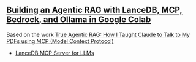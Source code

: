 ## [Building an Agentic RAG with LanceDB, MCP, Bedrock, and Ollama in Google Colab]()

Based on the work [True Agentic RAG: How I Taught Claude to Talk to My PDFs using MCP (Model Context Protocol)](https://medium.com/@adkomyagin/true-agentic-rag-how-i-taught-claude-to-talk-to-my-pdfs-using-model-context-protocol-mcp-9b8671b00de1)

* [LanceDB MCP Server for LLMs](https://github.com/adiom-data/lance-mcp)